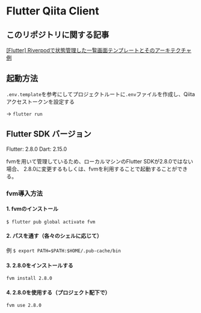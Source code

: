 # Flutter Qiita Client

## このリポジトリに関する記事
[[Flutter] Riverpodで状態管理した一覧画面テンプレートとそのアーキテクチャ例](https://zenn.dev/dev_tatsuya/articles/cffaa7c50dfad7)

## 起動方法
`.env.template`を参考にしてプロジェクトルートに`.env`ファイルを作成し、Qiitaアクセストークンを設定する

→ `flutter run`

## Flutter SDK バージョン
Flutter: 2.8.0
Dart: 2.15.0

fvmを用いて管理しているため、ローカルマシンのFlutter SDKが2.8.0ではない場合、
2.8.0に変更するもしくは、fvmを利用することで起動することができる。

### fvm導入方法
#### 1. fvmのインストール
`$ flutter pub global activate fvm`

#### 2. パスを通す（各々のシェルに応じて）
例
`$ export PATH=$PATH:$HOME/.pub-cache/bin`

#### 3. 2.8.0をインストールする
`fvm install 2.8.0`

#### 4. 2.8.0を使用する（プロジェクト配下で）
`fvm use 2.8.0`
